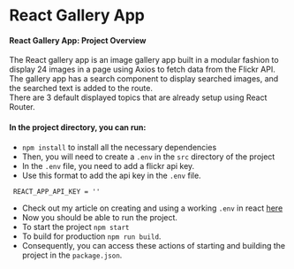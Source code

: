 
# React Gallery App
#### React Gallery App: Project Overview
The React gallery app is an image gallery app built in a modular fashion to display 24 images
in a page using Axios to fetch data from the Flickr API. <br />
The gallery app has a search component to display searched images, and the searched text is added to the route. <br />
There are 3 default displayed topics that are already setup using React Router.

#### In the project directory, you can run:
- `npm install` to install all the necessary dependencies
- Then, you will need to create a `.env` in the `src` directory of the project
- In the `.env` file, you need to add a flickr api key.
- Use this format to add the api key in the `.env` file.
```
 REACT_APP_API_KEY = ''
```
- Check out my article on creating and using a working `.env` in react [here](https://moxiedev.hashnode.dev/a-checklist-to-a-working-env-in-react)
- Now you should be able to run the project.
- To start the project `npm start`
- To build for production `npm run build`. 
- Consequently, you can access these actions of starting and building the project in the `package.json`.